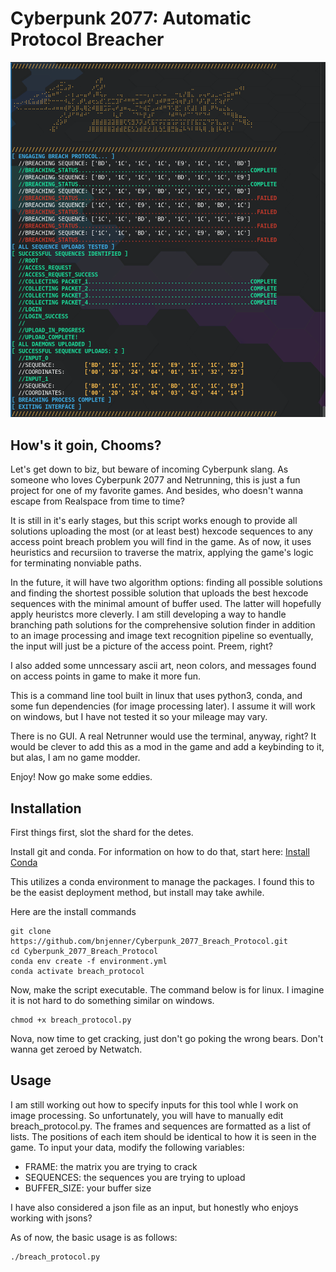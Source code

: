 # Cyberpunk 2077: Automatic Protocol Breacher

![Terminal Output](images/terminal_output.png)


## How's it goin, Chooms?

Let's get down to biz, but beware of incoming Cyberpunk slang. As someone who loves Cyberpunk 2077 and Netrunning, this is just a fun project for one of my favorite games. And besides, who doesn't wanna escape from Realspace from time to time? 

It is still in it's early stages, but this script works enough to provide all solutions uploading the most (or at least best) hexcode sequences to any access point breach problem you will find in the game. As of now, it uses heuristics and recursiion to traverse the matrix, applying the game's logic for terminating nonviable paths. 

In the future, it will have two algorithm options: finding all possible solutions and finding the shortest possible solution that uploads the best hexcode sequences with the minimal amount of buffer used. The latter will hopefully apply heuristcs more cleverly. I am still developing a way to handle branching path solutions for the comprehensive solution finder in addition to an image processing and image text recognition pipeline so eventually, the input will just be a picture of the access point. Preem, right?

I also added some unncessary ascii art, neon colors, and messages found on access points in game to make it more fun. 

This is a command line tool built in linux that uses python3, conda, and some fun dependencies (for image processing later). I assume it will work on windows, but I have not tested it so your mileage may vary. 

There is no GUI. A real Netrunner would use the terminal, anyway, right? It would be clever to add this as a mod in the game and add a keybinding to it, but alas, I am no game modder. 

Enjoy! Now go make some eddies.


## Installation

First things first, slot the shard for the detes. 

Install git and conda. For information on how to do that, start here: [Install Conda](https://conda.io/projects/conda/en/latest/user-guide/install/index.html)

This utilizes a conda environment to manage the packages. I found this to be the easist deployment method, but install may take awhile.

Here are the install commands

```
git clone https://github.com/bnjenner/Cyberpunk_2077_Breach_Protocol.git
cd Cyberpunk_2077_Breach_Protocol
conda env create -f environment.yml
conda activate breach_protocol
```

Now, make the script executable. The command below is for linux. I imagine it is not hard to do something similar on windows.

```
chmod +x breach_protocol.py
```

Nova, now time to get cracking, just don't go poking the wrong bears. Don't wanna get zeroed by Netwatch.


## Usage

I am still working out how to specify inputs for this tool whle I work on image processing. So unfortunately, you will have to manually edit breach_protocol.py. The frames and sequences are formatted as a list of lists. The positions of each item should be identical to how it is seen in the game.
To input your data, modify the following variables:
* FRAME: the matrix you are trying to crack
* SEQUENCES: the sequences you are trying to upload
* BUFFER_SIZE: your buffer size

I have also considered a json file as an input, but honestly who enjoys working with jsons?

As of now, the basic usage is as follows:

```
./breach_protocol.py
```
